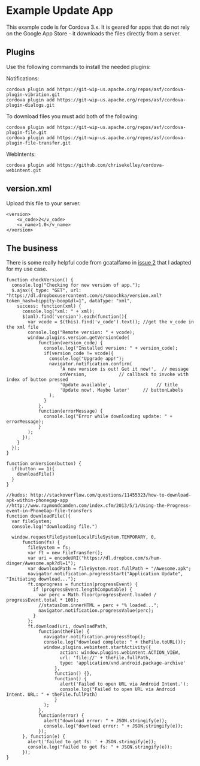 # Example Update App #

This example code is for Cordova 3.x. It is geared for apps that do not rely on the Google App Store - it downloads the files directly from a server.

## Plugins ##

Use the following commands to install the needed plugins:

Notifications:

    cordova plugin add https://git-wip-us.apache.org/repos/asf/cordova-plugin-vibration.git
    cordova plugin add https://git-wip-us.apache.org/repos/asf/cordova-plugin-dialogs.git

To download files you must add both of the following:

    cordova plugin add https://git-wip-us.apache.org/repos/asf/cordova-plugin-file.git
    cordova plugin add https://git-wip-us.apache.org/repos/asf/cordova-plugin-file-transfer.git

WebIntents:

    cordova plugin add https://github.com/chrisekelley/cordova-webintent.git


## version.xml ##

Upload this file to your server.

    <version>
        <v_code>2</v_code>
        <v_name>1.0</v_name>
    </version>

## The business ##

There is some really helpful code from gcatalfamo in [issue 2](https://github.com/gcatalfamo/Version/issues/2) that I
adapted for my use case.

    function checkVersion() {
      console.log("Checking for new version of app.");
      $.ajax({ type: "GET", url: "https://dl.dropboxusercontent.com/s/smoochka/version.xml?token_hash=bippity-boop&dl=1", dataType: "xml",
        success: function(xml) {
          console.log("xml: " + xml);
          $(xml).find('version').each(function(){
            var vcode = $(this).find('v_code').text(); //get the v_code in the xml file
            console.log("Remote version: " + vcode);
            window.plugins.version.getVersionCode(
                function(version_code) {
                  console.log("Installed version: " + version_code);
                  if(version_code != vcode){
                    console.log("Upgrade app!");
                    navigator.notification.confirm(
                        'A new version is out! Get it now!',  // message
                        onVersion,            // callback to invoke with index of button pressed
                        'Update available',                 // title
                        'Update now!, Maybe later'     // buttonLabels
                    );
                  }
                },
                function(errorMessage) {
                  console.log("Error while downloading update: " + errorMessage);
                }
            );
          });
        }
      });
    }

    function onVersion(button) {
      if(button == 1){
        downloadFile()
      }
    }

    //kudos: http://stackoverflow.com/questions/11455323/how-to-download-apk-within-phonegap-app
    //http://www.raymondcamden.com/index.cfm/2013/5/1/Using-the-Progress-event-in-PhoneGap-file-transfers
    function downloadFile(){
      var fileSystem;
      console.log("downloading file.")

      window.requestFileSystem(LocalFileSystem.TEMPORARY, 0,
          function(fs) {
            fileSystem = fs;
            var ft = new FileTransfer();
            var uri = encodeURI("https://dl.dropbox.com/s/hum-dinger/Awesome.apk?dl=1");
            var downloadPath = fileSystem.root.fullPath + "/Awesome.apk";
            navigator.notification.progressStart("Application Update", "Initiating download...");
            ft.onprogress = function(progressEvent) {
              if (progressEvent.lengthComputable) {
                var perc = Math.floor(progressEvent.loaded / progressEvent.total * 100);
                //statusDom.innerHTML = perc + "% loaded...";
                navigator.notification.progressValue(perc);
              }
            };
            ft.download(uri, downloadPath,
                function(theFile) {
                  navigator.notification.progressStop();
                  console.log("download complete: " + theFile.toURL());
                  window.plugins.webintent.startActivity({
                        action: window.plugins.webintent.ACTION_VIEW,
                        url: 'file://' + theFile.fullPath,
                        type: 'application/vnd.android.package-archive'
                      },
                      function() {},
                      function() {
                        alert('Failed to open URL via Android Intent.');
                        console.log("Failed to open URL via Android Intent. URL: " + theFile.fullPath)
                      }
                  );
                },
                function(error) {
                  alert("download error: " + JSON.stringify(e));
                  console.log("download error: " + JSON.stringify(e));
                });
          }, function(e) {
            alert('failed to get fs: ' + JSON.stringify(e));
            console.log("failed to get fs: " + JSON.stringify(e));
          });
    }